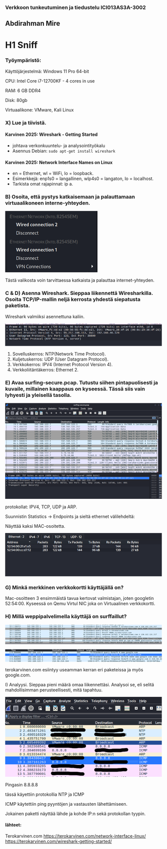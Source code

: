 ### Verkkoon tunkeutuminen ja tiedustelu ICI013AS3A-3002

## Abdirahman Mire

# H1 Sniff

### Työympäristö:

Käyttöjärjestelmä: Windows 11 Pro 64-bit

CPU: Intel Core i7-12700KF - 4 cores in use

RAM: 6 GB DDR4

Disk: 80gb

Virtuaalikone: VMware, Kali Linux

### X) Lue ja tiivistä.

  #### Karvinen 2025: Wireshark - Getting Started
  
- johtava verkonkuuntelu- ja analysointityökalu
- Asennus Debian: `sudo apt-get install wireshark`

 #### Karvinen 2025: Network Interface Names on Linux
  
- en = Ethernet, wl = WiFi, lo = loopback.
- Esimerkkejä: enp1s0 = langallinen, wlp4s0 = langaton, lo = localhost.
- Tarkista omat rajapinnat: ip a.

### B) Osoita, että pystys katkaisemaan ja palauttamaan virtuaalikoneen interne-yhteyden.

![kuva1](/H1/kuvat/kuva1.png)

Tästä valikosta voin tarvittaessa katkaista ja palauttaa internet-yhteyden.

### C & D) Asenna Wireshark. Sieppaa liikennettä Wiresharkilla. Osoita TCP/IP-mallin neljä kerrosta yhdestä siepatusta paketista.

Wireshark valmiiksi asennettuna kaliin.

![kuva1](/H0/kuvat/kuva1.png)

1. Sovelluskerros: NTP(Network Time Protocol).
2. Kuljetuskerros: UDP (User Datagram Protocol).
3. Verkkokerros: IPV4 (Internet Protocol Version 4).
4. Verkkoliitäntäkerros: Ethernet 2.

### E) Avaa surfing-secure.pcap. Tutustu siihen pintapuolisesti ja kuvaile, millainen kaappaus on kyseessä. Tässä siis vain lyhyesti ja yleisellä tasolla.

![kuva1](/H1/kuvat/kuva2.png)

protokollat: IPV4, TCP, UDP ja ARP.

Suunnistin Statistics -> Endpoints ja sieltä ethernet välilehdeltä: 


Näyttää kaksi MAC-osoitetta.

![kuva1](/H1/kuvat/kuva3.png)

### G) Minkä merkkinen verkkokortti käyttäjällä on?

Mac-osoitteen 3 ensimmäistä tavua kertovat valmistajan, joten googletin 52:54:00. Kyseessä on Qemu Virtul NIC joka on Virtuaalinen verkkokortti.

### H) Millä weppipalvelimella käyttäjä on surffaillut?

![kuva1](/H1/kuvat/kuva4.png)

![kuva1](/H1/kuvat/kuva5.png)

terokarvinen.com esiintyy useamman kerran eri paketeissa ja myös google.com.

I) Analyysi. Sieppaa pieni määrä omaa liikennettäsi. Analysoi se, eli selitä mahdollisimman perusteellisesti, mitä tapahtuu. 

![kuva1](/H1/kuvat/kuva6.png)

Pingasin 8.8.8.8

tässä käyettiin protokollia NTP ja ICMP

ICMP käytettiin ping pyyntöjen ja vastausten lähettämiseen.

Jokainen paketti näyttää lähde ja kohde IP:n sekä protokollan tyypin.

####  lähteet: 
Terokarvinen.com
https://terokarvinen.com/network-interface-linux/
https://terokarvinen.com/wireshark-getting-started/

